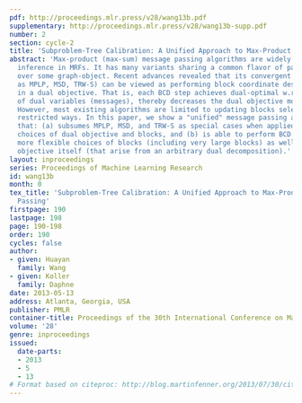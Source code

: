 ```yaml
---
pdf: http://proceedings.mlr.press/v28/wang13b.pdf
supplementary: http://proceedings.mlr.press/v28/wang13b-supp.pdf
number: 2
section: cycle-2
title: 'Subproblem-Tree Calibration: A Unified Approach to Max-Product Message Passing'
abstract: 'Max-product (max-sum) message passing algorithms are widely used for MAP
  inference in MRFs. It has many variants sharing a common flavor of passing "messages"
  over some graph-object. Recent advances revealed that its convergent versions (such
  as MPLP, MSD, TRW-S) can be viewed as performing block coordinate descent (BCD)
  in a dual objective. That is, each BCD step achieves dual-optimal w.r.t. a block
  of dual variables (messages), thereby decreases the dual objective monotonically.
  However, most existing algorithms are limited to updating blocks selected in rather
  restricted ways. In this paper, we show a "unified" message passing algorithm
  that: (a) subsumes MPLP, MSD, and TRW-S as special cases when applied to their respective
  choices of dual objective and blocks, and (b) is able to perform BCD under much
  more flexible choices of blocks (including very large blocks) as well as the dual
  objective itself (that arise from an arbitrary dual decomposition).'
layout: inproceedings
series: Proceedings of Machine Learning Research
id: wang13b
month: 0
tex_title: 'Subproblem-Tree Calibration: A Unified Approach to Max-Product Message
  Passing'
firstpage: 190
lastpage: 198
page: 190-198
order: 190
cycles: false
author:
- given: Huayan
  family: Wang
- given: Koller
  family: Daphne
date: 2013-05-13
address: Atlanta, Georgia, USA
publisher: PMLR
container-title: Proceedings of the 30th International Conference on Machine Learning
volume: '28'
genre: inproceedings
issued:
  date-parts:
  - 2013
  - 5
  - 13
# Format based on citeproc: http://blog.martinfenner.org/2013/07/30/citeproc-yaml-for-bibliographies/
---
```

